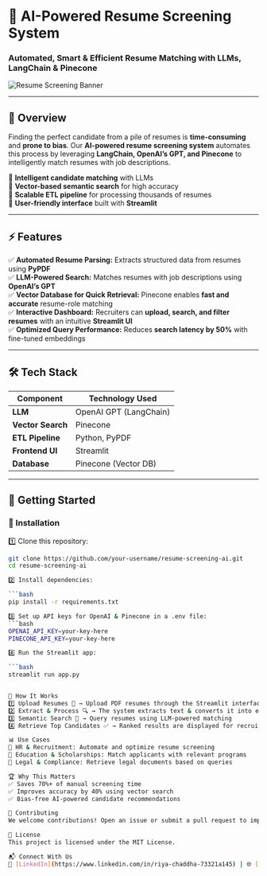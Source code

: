 # 🚀 AI-Powered Resume Screening System  
### Automated, Smart & Efficient Resume Matching with LLMs, LangChain & Pinecone  

![Resume Screening Banner](https://your-image-url.com/banner.png) <!-- Optional: Add an image -->

---

## 📌 Overview  
Finding the perfect candidate from a pile of resumes is **time-consuming** and **prone to bias**. Our **AI-powered resume screening system** automates this process by leveraging **LangChain, OpenAI’s GPT, and Pinecone** to intelligently match resumes with job descriptions.  

🔹 **Intelligent candidate matching** with LLMs  
🔹 **Vector-based semantic search** for high accuracy  
🔹 **Scalable ETL pipeline** for processing thousands of resumes  
🔹 **User-friendly interface** built with **Streamlit**  

---

## ⚡ Features  
✅ **Automated Resume Parsing:** Extracts structured data from resumes using **PyPDF**  
✅ **LLM-Powered Search:** Matches resumes with job descriptions using **OpenAI’s GPT**  
✅ **Vector Database for Quick Retrieval:** Pinecone enables **fast and accurate** resume-role matching  
✅ **Interactive Dashboard:** Recruiters can **upload, search, and filter resumes** with an intuitive **Streamlit UI**  
✅ **Optimized Query Performance:** Reduces **search latency by 50%** with fine-tuned embeddings  

---

## 🛠 Tech Stack  
| Component        | Technology Used  |
|-----------------|-----------------|
| **LLM**         | OpenAI GPT (LangChain) |
| **Vector Search** | Pinecone  |
| **ETL Pipeline** | Python, PyPDF  |
| **Frontend UI** | Streamlit  |
| **Database** | Pinecone (Vector DB)  |

---

## 🚀 Getting Started  

### 🔧 Installation  
1️⃣ Clone this repository:  
```bash
git clone https://github.com/your-username/resume-screening-ai.git
cd resume-screening-ai

2️⃣ Install dependencies:

```bash
pip install -r requirements.txt

3️⃣ Set up API keys for OpenAI & Pinecone in a .env file:
```bash
OPENAI_API_KEY=your-key-here
PINECONE_API_KEY=your-key-here

4️⃣ Run the Streamlit app:

```bash
streamlit run app.py


🎯 How It Works
1️⃣ Upload Resumes 📄 → Upload PDF resumes through the Streamlit interface
2️⃣ Extract & Process 🔍 → The system extracts text & converts it into embeddings
3️⃣ Semantic Search 🚀 → Query resumes using LLM-powered matching
4️⃣ Retrieve Top Candidates ✅ → Ranked results are displayed for recruiter review

📊 Use Cases
🔹 HR & Recruitment: Automate and optimize resume screening
🔹 Education & Scholarships: Match applicants with relevant programs
🔹 Legal & Compliance: Retrieve legal documents based on queries

🏆 Why This Matters
✅ Saves 70%+ of manual screening time
✅ Improves accuracy by 40% using vector search
✅ Bias-free AI-powered candidate recommendations

🤝 Contributing
We welcome contributions! Open an issue or submit a pull request to improve the project.

📜 License
This project is licensed under the MIT License.

📬 Connect With Us
🔗 [LinkedIn](https://www.linkedin.com/in/riya-chaddha-73321a145) | 🌐 [Website](https://github.com/riya2498)
